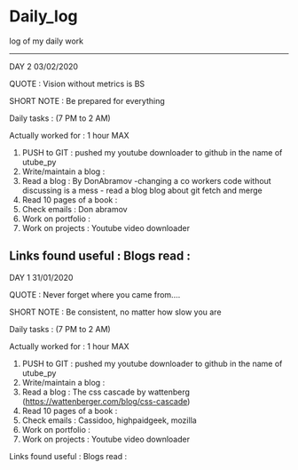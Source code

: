 # Daily_log
log of my daily work

-----------------------------------------------------------------
DAY 2                                           03/02/2020

QUOTE : Vision without metrics is BS

SHORT NOTE : Be prepared for everything

Daily tasks : (7 PM to 2 AM) 

Actually worked for  : 1 hour MAX

1. PUSH to GIT : pushed my youtube downloader to github in the name of utube_py
2. Write/maintain a blog :
3. Read a blog : By DonAbramov -changing a co workers code without discussing is a mess - read a blog blog about git fetch and merge
4. Read 10 pages of a book : 
5. Check emails : Don abramov
6. Work on portfolio : 
7. Work on projects : Youtube video downloader

Links found useful : 
Blogs read :
-----------------------------------------------------------------
DAY 1                                           31/01/2020

QUOTE : Never forget where you came from....

SHORT NOTE : Be consistent, no matter how slow you are

Daily tasks : (7 PM to 2 AM) 

Actually worked for  : 1 hour MAX

1. PUSH to GIT : pushed my youtube downloader to github in the name of utube_py
2. Write/maintain a blog :
3. Read a blog : The css cascade by wattenberg (https://wattenberger.com/blog/css-cascade)
4. Read 10 pages of a book : 
5. Check emails : Cassidoo, highpaidgeek, mozilla
6. Work on portfolio : 
7. Work on projects : Youtube video downloader

Links found useful : 
Blogs read : 
